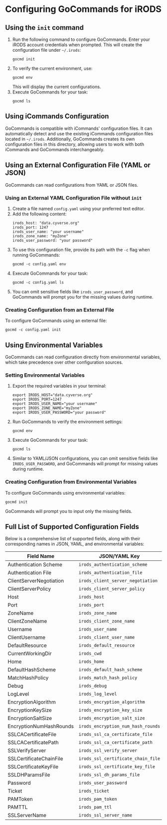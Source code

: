 # Configuring GoCommands for iRODS

## Using the `init` command

1. Run the following command to configure GoCommands. Enter your iRODS account credentials when prompted. This will create the configuration file under `~/.irods`:
   ```
   gocmd init
   ```
2. To verify the current environment, use:
   ```
   gocmd env
   ```
   This will display the current configurations.
3. Execute GoCommands for your task:
   ```
   gocmd ls
   ```

## Using iCommands Configuration

GoCommands is compatible with iCommands' configuration files. It can automatically detect and use the existing iCommands configuration files located in `~/.irods`. Additionally, GoCommands creates its own configuration files in this directory, allowing users to work with both iCommands and GoCommands interchangeably.

## Using an External Configuration File (YAML or JSON)

GoCommands can read configurations from YAML or JSON files.

### Using an External YAML Configuration File without `init`
1. Create a file named `config.yaml` using your preferred text editor.
2. Add the following content:
   ```
   irods_host: "data.cyverse.org"
   irods_port: 1247
   irods_user_name: "your username"
   irods_zone_name: "myZone"
   irods_user_password: "your password"
   ```
3. To use this configuration file, provide its path with the `-c` flag when running GoCommands:
   ```
   gocmd -c config.yaml env
   ```
4. Execute GoCommands for your task:
   ```
   gocmd -c config.yaml ls
   ```
5. You can omit sensitive fields like `irods_user_password`, and GoCommands will prompt you for the missing values during runtime.


### Creating Configuration from an External File
To configure GoCommands using an external file:
```
gocmd -c config.yaml init
```

## Using Environmental Variables

GoCommands can read configuration directly from environmental variables, which take precedence over other configuration sources.

### Setting Environmental Variables
1. Export the required variables in your terminal:
   ```
   export IRODS_HOST="data.cyverse.org"
   export IRODS_PORT=1247
   export IRODS_USER_NAME="your username"
   export IRODS_ZONE_NAME="myZone"
   export IRODS_USER_PASSWORD="your password"
   ```
2. Run GoCommands to verify the environment settings:
   ```
   gocmd env
   ```
3. Execute GoCommands for your task:
   ```
   gocmd ls
   ```
4. Similar to YAML/JSON configurations, you can omit sensitive fields like `IRODS_USER_PASSWORD`, and GoCommands will prompt for missing values during runtime.


### Creating Configuration from Environmental Variables

To configure GoCommands using environmental variables:
```
gocmd init
```

GoCommands will prompt you to input only the missing fields.


## Full List of Supported Configuration Fields

Below is a comprehensive list of supported fields, along with their corresponding names in JSON, YAML, and environmental variables:

| Field Name                     | JSON/YAML Key                     | Environmental Variable              | Default Value                    |
|--------------------------------|------------------------------------|-------------------------------------|---------------------------------|
| Authentication Scheme           | `irods_authentication_scheme`     | `IRODS_AUTHENTICATION_SCHEME`       | native                           |
| Authentication File             | `irods_authentication_file`       | `IRODS_AUTHENTICATION_FILE`         | ~/irods/.irodsA                 |
| ClientServerNegotiation        | `irods_client_server_negotiation` | `IRODS_CLIENT_SERVER_NEGOTIATION`   | off                              |
| ClientServerPolicy             | `irods_client_server_policy`       | `IRODS_CLIENT_SERVER_POLICY`        | CS_NEG_REFUSE                    |
| Host                           | `irods_host`                      | `IRODS_HOST`                        |                                 |
| Port                           | `irods_port`                      | `IRODS_PORT`                        | 1247                            |
| ZoneName                       | `irods_zone_name`                 | `IRODS_ZONE_NAME`                   |                                 |
| ClientZoneName                 | `irods_client_zone_name`          | `IRODS_CLIENT_ZONE_NAME`            |                                 |
| Username                       | `irods_user_name`                 | `IRODS_USER_NAME`                   |                                 |
| ClientUsername                 | `irods_client_user_name`          | `IRODS_CLIENT_USER_NAME`            |                                 |
| DefaultResource                | `irods_default_resource`          | `IRODS_DEFAULT_RESOURCE`            |                                 |
| CurrentWorkingDir              | `irods_cwd`                       | `IRODS_CWD`                         |                                 |
| Home                           | `irods_home`                      | `IRODS_HOME`                        |                                 |
| DefaultHashScheme              | `irods_default_hash_scheme`       | `IRODS_DEFAULT_HASH_SCHEME`         | SHA256                           |
| MatchHashPolicy                | `irods_match_hash_policy`         | `IRODS_MATCH_HASH_POLICY`           |                                 |
| Debug                          | `irods_debug`                     | `IRODS_DEBUG`                       |                                 |
| LogLevel                       | `irods_log_level`                 | `IRODS_LOG_LEVEL`                   | 0                               |
| EncryptionAlgorithm            | `irods_encryption_algorithm`      | `IRODS_ENCRYPTION_ALGORITHM`        | AES-256-CBC                      |
| EncryptionKeySize              | `irods_encryption_key_size`       | `IRODS_ENCRYPTION_KEY_SIZE`         | 32                              |
| EncryptionSaltSize             | `irods_encryption_salt_size`      | `IRODS_ENCRYPTION_SALT_SIZE`        | 8                               |
| EncryptionNumHashRounds        | `irods_encryption_num_hash_rounds`| `IRODS_ENCRYPTION_NUM_HASH_ROUNDS`  | 16                              |
| SSLCACertificateFile           | `irods_ssl_ca_certificate_file`   | `IRODS_SSL_CA_CERTIFICATE_FILE`     |                                 |
| SSLCACertificatePath           | `irods_ssl_ca_certificate_path`   | `IRODS_SSL_CA_CERTIFICATE_PATH`     |                                 |
| SSLVerifyServer                | `irods_ssl_verify_server`         | `IRODS_SSL_VERIFY_SERVER`           | hostname                         |
| SSLCertificateChainFile        | `irods_ssl_certificate_chain_file`| `IRODS_SSL_CERTIFICATE_CHAIN_FILE`  |                                 |
| SSLCertificateKeyFile          | `irods_ssl_certificate_key_file`  | `IRODS_SSL_CERTIFICATE_KEY_FILE`    |                                 |
| SSLDHParamsFile                | `irods_ssl_dh_params_file`        | `IRODS_SSL_DH_PARAMS_FILE`          |                                 |
| Password                       | `irods_user_password`             | `IRODS_USER_PASSWORD`               |                                 |
| Ticket                         | `irods_ticket`                    | `IRODS_TICKET`                      |                                 |
| PAMToken                       | `irods_pam_token`                 | `IRODS_PAM_TOKEN`                   |                                 |
| PAMTTL                         | `irods_pam_ttl`                   | `IRODS_PAM_TTL`                     |                                 |
| SSLServerName                  | `irods_ssl_server_name`           | `IRODS_SSL_SERVER_NAME`             |                                 |
